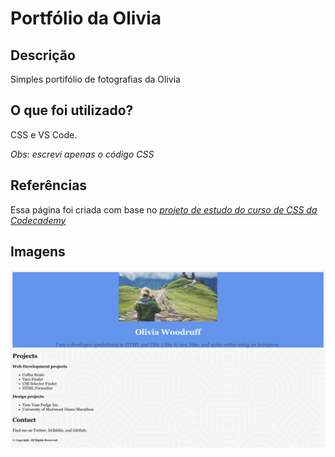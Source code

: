 # Portfólio da Olivia

## Descrição

Simples portifólio de fotografias da Olivia

## O que foi utilizado?

CSS e VS Code.

<em>Obs: escrevi apenas o código CSS</em>

## Referências

Essa página foi criada com base no <a href="https://www.codecademy.com/courses/learn-css/projects/css-visual-rules-project" target="_blank"><em>projeto de estudo do curso de CSS da Codecademy</em></a>

## Imagens

![Print do portfolio da Olivia](/olivia-portfolio/img/screenshot.png)
